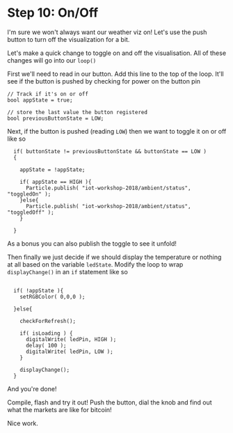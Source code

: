 # Step 10: On/Off


I'm sure we won't always want our weather viz on! Let's use the push button to turn off the visualization for a bit.

Let's make a quick change to toggle on and off the visualisation.  All of these changes will go into our `loop()`

First we'll need to read in our button. Add this line to the top of the loop. It'll see if the button is pushed by checking for power on the button pin

````
// Track if it's on or off
bool appState = true;

// store the last value the button registered
bool previousButtonState = LOW;

````

Next, if the button is pushed (reading `LOW`) then we want to toggle it on or off like so

````
  if( buttonState != previousButtonState && buttonState == LOW )
  {

    appState = !appState;
		
    if( appState == HIGH ){
      Particle.publish( "iot-workshop-2018/ambient/status", "toggledOn" );
    }else{
      Particle.publish( "iot-workshop-2018/ambient/status", "toggledOff" );
    }

  }		

````

As a bonus you can also publish the toggle to see it unfold!

Then finally we just decide if we should display the temperature or nothing at all based on the variable `ledState`. Modify the loop to wrap `displayChange()`  in an `if` statement like so

````

  if( !appState ){
    setRGBColor( 0,0,0 );

  }else{

    checkForRefresh();

    if( isLoading ) {
      digitalWrite( ledPin, HIGH );
      delay( 100 );
      digitalWrite( ledPin, LOW );
    }

    displayChange();
  }

````

And you're done!

Compile, flash and try it out! Push the button, dial the knob and find out what the markets are like for bitcoin!

Nice work. 